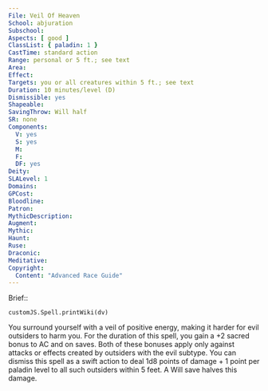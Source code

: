 ```yaml
---
File: Veil Of Heaven
School: abjuration
Subschool: 
Aspects: [ good ]
ClassList: { paladin: 1 }
CastTime: standard action
Range: personal or 5 ft.; see text
Area: 
Effect: 
Targets: you or all creatures within 5 ft.; see text
Duration: 10 minutes/level (D)
Dismissible: yes
Shapeable: 
SavingThrow: Will half
SR: none
Components:
  V: yes
  S: yes
  M: 
  F: 
  DF: yes
Deity: 
SLALevel: 1
Domains: 
GPCost: 
Bloodline: 
Patron: 
MythicDescription: 
Augment: 
Mythic: 
Haunt: 
Ruse: 
Draconic: 
Meditative: 
Copyright:
  Content: "Advanced Race Guide"
---
```

Brief:: 

```dataviewjs
customJS.Spell.printWiki(dv)
```

You surround yourself with a veil of positive energy, making it harder for evil outsiders to harm you. For the duration of this spell, you gain a +2 sacred bonus to AC and on saves. Both of these bonuses apply only against attacks or effects created by outsiders with the evil subtype. You can dismiss this spell as a swift action to deal 1d8 points of damage + 1 point per paladin level to all such outsiders within 5 feet. A Will save halves this damage.
